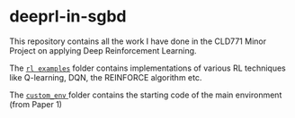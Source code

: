 # deeprl-in-sgbd

This repository contains all the work I have done in the CLD771 Minor Project on applying Deep Reinforcement Learning.

The [`rl examples`]() folder contains implementations of various RL techniques like Q-learning, DQN, the REINFORCE algorithm etc. 

The [`custom_env` ]() folder contains the starting code of the main environment (from Paper 1) 